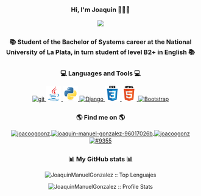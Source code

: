 ### <h3 align="center">Hi, I'm Joaquin 👋🧑‍💻
<div align="center">
  <img align="center" src="https://user-images.githubusercontent.com/74038190/225813708-98b745f2-7d22-48cf-9150-083f1b00d6c9.gif" width="500" loop>
</div>

## <h3 align="center">📚 Student of the Bachelor of Systems career at the National University of La Plata, in turn student of level B2+ in English 📚</h3>

## <h3 align="center">💻 Languages and Tools 💻</h3>
<div align="center"> 
  <a href="https://git-scm.com/" target="_blank" rel="noreferrer"> 
    <img src="https://www.vectorlogo.zone/logos/git-scm/git-scm-icon.svg" alt="git" width="40" height="40"/> 
  </a> 
  <a href="https://www.java.com" target="_blank" rel="noreferrer"> 
    <img src="https://raw.githubusercontent.com/devicons/devicon/master/icons/java/java-original.svg" alt="java" width="40" height="40"/> 
  </a> 
  <a href="https://www.python.org" target="_blank" rel="noreferrer"> 
    <img src="https://raw.githubusercontent.com/devicons/devicon/master/icons/python/python-original.svg" alt="python" width="40" height="40"/> 
  </a>
  <a href="https://www.djangoproject.com/" target="_blank" rel="noreferrer">
    <img src="https://raw.githubusercontent.com/danielcranney/readme-generator/main/public/icons/skills/django-colored.svg" width="36" height="36" alt="Django" />
  </a>
  <a href="https://www.w3schools.com/css/" target="_blank" rel="noreferrer"> 
    <img src="https://raw.githubusercontent.com/devicons/devicon/master/icons/css3/css3-original-wordmark.svg" alt="css3" width="40" height="40"/> 
  </a> 
  <a href="https://www.w3.org/html/" target="_blank" rel="noreferrer"> 
    <img src="https://raw.githubusercontent.com/devicons/devicon/master/icons/html5/html5-original-wordmark.svg" alt="html5" width="40" height="40"/> 
  </a>
  <a href="https://getbootstrap.com/" target="_blank" rel="noreferrer">
    <img src="https://raw.githubusercontent.com/danielcranney/readme-generator/main/public/icons/skills/bootstrap-colored.svg" width="36" height="36" alt="Bootstrap" />
  </a>
</div>

## <h3 align="center">🌎 Find me on 🌎</h3>
<div align="center">
  <a href="https://twitter.com/joacoogoonz" target="blank">
    <img align="center" src="https://raw.githubusercontent.com/rahuldkjain/github-profile-readme-generator/master/src/images/icons/Social/twitter.svg" alt="joacoogoonz" height="30" width="40" />
  </a>
  <a href="https://linkedin.com/in/joaquin-manuel-gonzalez-96017026b" target="blank">
    <img align="center" src="https://raw.githubusercontent.com/rahuldkjain/github-profile-readme-generator/master/src/images/icons/Social/linked-in-alt.svg" alt="joaquin-manuel-gonzalez-96017026b" height="30" width="40" />
  </a>
  <a href="https://instagram.com/joacoogonz" target="blank">
    <img align="center" src="https://raw.githubusercontent.com/rahuldkjain/github-profile-readme-generator/master/src/images/icons/Social/instagram.svg" alt="joacoogonz" height="30" width="40" />
  </a>
  <a href="https://discord.gg/#9355" target="blank">
    <img align="center" src="https://raw.githubusercontent.com/rahuldkjain/github-profile-readme-generator/master/src/images/icons/Social/discord.svg" alt="#9355" height="30" width="40" />
  </a>
</div> 
  
## <h3 align="center">📊 My GitHub stats 📊</h3>
<p align="center" height="100px" >
  <img src="https://github-readme-stats.vercel.app/api/top-langs/?username=JoaquinManuelGonzalez&langs_count=10&theme=dark&layout=compact" alt="JoaquinManuelGonzalez :: Top Lenguajes" /></p>
<p align="center" height="100px" ><img src="https://github-readme-stats.vercel.app/api?username=JoaquinManuelGonzalez&show_icons=true&theme=dark" alt="JoaquinManuelGonzalez :: Profile Stats" /></p>

